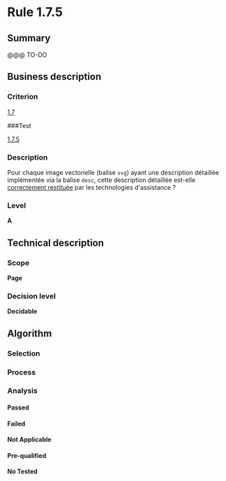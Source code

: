 # Rule 1.7.5

## Summary

@@@ TO-DO

## Business description

### Criterion

[1.7](http://references.modernisation.gouv.fr/referentiel-technique-0#crit-1-7)

###Test

[1.7.5](http://references.modernisation.gouv.fr/referentiel-technique-0#test-1-7-5)

### Description

Pour chaque image vectorielle (balise `svg`) ayant une description d&eacute;taill&eacute;e impl&eacute;ment&eacute;e via la balise `desc`, cette description d&eacute;taill&eacute;e est-elle <a href="http://references.modernisation.gouv.fr/referentiel-technique-0#mRestitutionCorrecte">correctement restitu&eacute;e</a> par les technologies d'assistance ?

### Level

**A**

## Technical description

### Scope

**Page**

### Decision level

**Decidable**

## Algorithm

### Selection

### Process

### Analysis

#### Passed

#### Failed

#### Not Applicable

#### Pre-qualified

#### No Tested 






